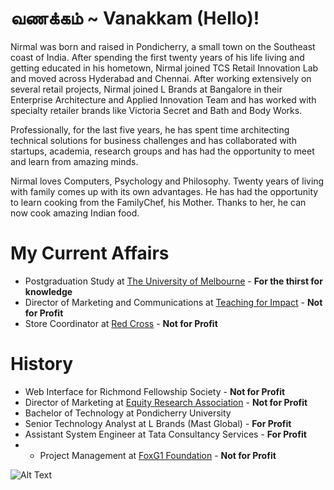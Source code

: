 # வணக்கம் ~ Vanakkam (Hello)!

Nirmal was born and raised in Pondicherry, a small town on the Southeast coast of India. After spending the first twenty years of his life living and getting educated in his hometown, Nirmal joined TCS Retail Innovation Lab and moved across Hyderabad and Chennai. After working extensively on several retail projects, Nirmal joined L Brands at Bangalore in their Enterprise Architecture and Applied Innovation Team and has worked with specialty retailer brands like Victoria Secret and Bath and Body Works.

Professionally, for the last five years, he has spent time architecting technical solutions for business challenges and has collaborated with startups, academia, research groups and has had the opportunity to meet and learn from amazing minds.

Nirmal loves Computers, Psychology and Philosophy. Twenty years of living with family comes up with its own advantages. He has had the opportunity to learn cooking from the FamilyChef, his Mother. Thanks to her, he can now cook amazing Indian food.

# My Current Affairs

- Postgraduation Study at [The University of Melbourne](https://www.unimelb.edu.au/) - <strong>For the thirst for knowledge</strong>
- Director of Marketing and Communications at [Teaching for Impact](https://www.teachingforimpact.org/) - <strong>Not for Profit</strong>
- Store Coordinator at [Red Cross](https://www.redcross.org.au/) - <strong>Not for Profit</strong>

# History

- Web Interface for Richmond Fellowship Society - <strong>Not for Profit</strong>
- Director of Marketing at [Equity Research Association](http://eraunimelb.org.au/) - <strong>Not for Profit</strong>
- Bachelor of Technology at Pondicherry University
- Senior Technology Analyst at L Brands (Mast Global) - <strong>For Profit</strong>
- Assistant System Engineer at Tata Consultancy Services - <strong>For Profit</strong>
- - Project Management at [FoxG1 Foundation](https://foxg1.org.au/) - <strong>Not for Profit</strong>



![Alt Text](https://media.giphy.com/media/143vPc6b08locw/giphy.gif)

